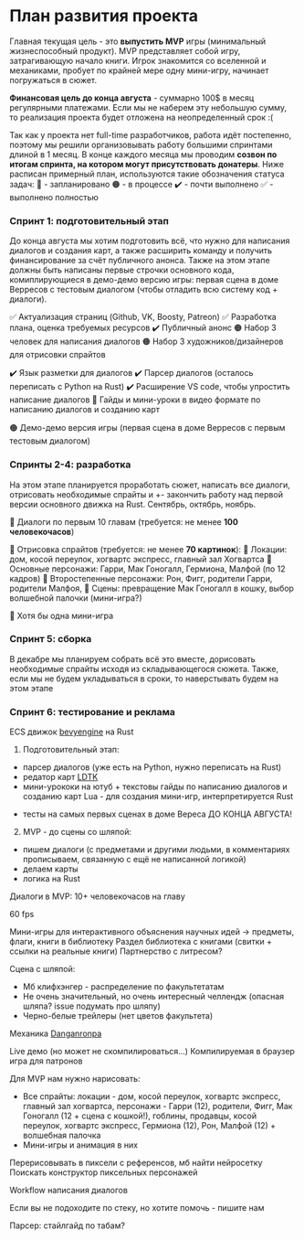 # План развития проекта

Главная текущая цель - это **выпустить MVP** игры (минимальный жизнеспособный продукт). MVP представляет собой игру, затрагивающую начало книги. Игрок знакомится со вселенной и механиками, пробует по крайней мере одну мини-игру, начинает погружаться в сюжет.

**Финансовая цель до конца августа** - суммарно 100$ в месяц регулярными платежами. Если мы не наберем эту небольшую сумму, то реализация проекта будет отложена на неопределенный срок :( 

Так как у проекта нет full-time разработчиков, работа идёт постепенно, поэтому мы решили организовывать работу большими спринтами длиной в 1 месяц. В конце каждого месяца мы проводим **созвон по итогам спринта, на котором могут присутствовать донатеры**. Ниже расписан примерный план, используются такие обозначения статуса задач:
📌 - запланировано
🟠 - в процессе
✔️ - почти выполнено
✅ - выполнено полностью

### Спринт 1: подготовительный этап

До конца августа мы хотим подготовить всё, что нужно для написания диалогов и создания карт, а также расширить команду и получить финансирование за счёт публичного анонса. Также на этом этапе должны быть написаны первые строчки основного кода, комиплирующиеся в демо-демо версию игры: первая сцена в доме Верресов с тестовым диалогом (чтобы отладить всю систему код + диалоги).

✅ Актуализация страниц (Github, VK, Boosty, Patreon)
✅ Разработка плана, оценка требуемых ресурсов
✔️ Публичный анонс
🟠 Набор 3 человек для написания диалогов
🟠 Набор 3 художников/дизайнеров для отрисовки спрайтов

✔️ Язык разметки для диалогов
✔️ Парсер диалогов (осталось переписать с Python на Rust)
✔️ Расширение VS code, чтобы упростить написание диалогов
📌 Гайды и мини-уроки в видео формате по написанию диалогов и созданию карт

🟠 Демо-демо версия игры (первая сцена в доме Верресов с первым тестовым диалогом)

### Спринты 2-4: разработка

На этом этапе планируется проработать сюжет, написать все диалоги, отрисовать необходимые спрайты и +- закончить работу над первой версии основного движка на Rust. Сентябрь, октябрь, ноябрь.

📌 Диалоги по первым 10 главам (требуется: не менее **100 человекочасов**)

📌 Отрисовка спрайтов (требуется: не менее **70 картинок**):
  📌 Локации: дом, косой переулок, хогвартс экспресс, главный зал Хогвартса
  📌 Основные персонажи: Гарри, Мак Гоногалл, Гермиона, Малфой (по 12 кадров)
  📌 Второстепенные персонажи: Рон, Фигг, родители Гарри, родители Малфоя, 
  📌 Сцены: превращение Мак Гоногалл в кошку, выбор волшебной палочки (мини-игра?)
  
📌 Хотя бы одна мини-игра

### Спринт 5: сборка

В декабре мы планируем собрать всё это вместе, дорисовать необходимые спрайты исходя из складывающегося сюжета. Также, если мы не будем укладываться в сроки, то наверстывать будем на этом этапе

### Спринт 6: тестирование и реклама



ECS движок [bevyengine](https://bevyengine.org/) на Rust

1) Подготовительный этап:
- парсер диалогов (уже есть на Python, нужно переписать на Rust)
- редатор карт [LDTK](https://ldtk.io/)
- мини-урококи на ютуб + текстовы гайды по написанию диалогов и созданию карт
Lua - для создания мини-игр, интерпретируется Rust

+ тесты на самых первых сценах в доме Вереса
ДО КОНЦА АВГУСТА!
2) MVP - до сцены со шляпой:
- пишем диалоги (с предметами и другими людьми, в комментариях прописываем, связанную с ещё не написанной логикой)
- делаем карты
- логика на Rust

Диалоги в MVP: 10+ человекочасов на главу

60 fps

Мини-игры для интерактивного объяснения научных идей -> предметы, флаги, книги в библиотеку
Раздел библиотека с книгами (свитки + ссылки на реальные книги)
Партнерство с литресом?

Сцена с шляпой:
- Мб клифхэнгер - распределение по факультетатам
- Не очень значительный, но очень интересный челлендж (опасная шляпа? issue подумать про шляпу)
- Черно-белые трейлеры (нет цветов факультета)

Механика [Danganronpa](https://en.wikipedia.org/wiki/Danganronpa)

Live демо (но может не скомпилироваться...)
Компилируемая в браузер игра для патронов

Для MVP нам нужно нарисовать:
- Все спрайты: локации - дом, косой переулок, хогвартс экспресс, главный зал хогвартса, персонажи - Гарри (12), родители, Фигг, Мак Гоногалл (12 + сцена с кошкой!), гоблины, продавцы, косой переулок, хогвартс экспресс, Гермиона (12), Рон, Малфой (12) + волшебная палочка
- Мини-игры и анимация в них

Перерисовывать в пиксели с референсов, мб найти нейросетку
Поискать конструктор пиксельных персонажей

Workflow написания диалогов

Если вы не подоходите по стеку, но хотите помочь - пишите нам

Парсер: стайлгайд по табам?
